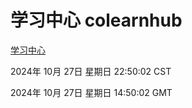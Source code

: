 # 学习中心 colearnhub
[学习中心](http://219.139.197.74:56308/colearnhub/)

2024年 10月 27日 星期日 22:50:02 CST

2024年 10月 27日 星期日 14:50:02 GMT
